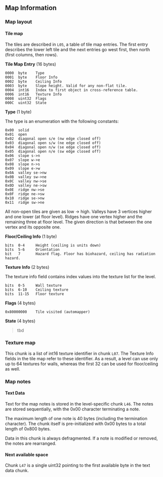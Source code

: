 ## Map Information

### Map layout

#### Tile map

The tiles are described in ```L05```, a table of tile map entries. The first entry describes the lower left tile and the next entries go west first, then north (first columns, then rows).

**Tile Map Entry** (16 bytes)

    0000  byte    Type
    0001  byte    Floor Info
    0002  byte    Ceiling Info
    0003  byte    Slope height. Valid for any non-flat tile.
    0004  int16   Index to first object in cross-reference table.
    0006  int16   Texture Info
    0008  uint32  Flags
    000C  uint32  State

**Type** (1 byte)

The type is an enumeration with the following constants:

    0x00  solid
    0x01  open
    0x02  diagonal open s/e (nw edge closed off)
    0x03  diagonal open s/w (ne edge closed off)
    0x04  diagonal open n/w (se edge closed off)
    0x05  diagonal open n/e (sw edge closed off)
    0x06  slope s->n
    0x07  slope w->e
    0x08  slope n->s
    0x09  slope e->w
    0x0A  valley se->nw
    0x0B  valley sw->ne
    0x0C  valley nw->se
    0x0D  valley ne->sw
    0x0E  ridge nw->se
    0x0F  ridge ne->sw
    0x10  ridge se->nw
    0x11  ridge sw->ne

All non-open tiles are given as low -> high. Valleys have 3 vertices higher and one lower (at floor level). Ridges have one vertex higher and the remaining three at floor level. The given direction is that between the one vertex and its opposite one.


**Floor/Ceiling Info** (1 byte)

    bits  0-4     Height (ceiling is units down)
    bits  5-6     Orientation
    bit   7       Hazard flag. Floor has biohazard, ceiling has radiation hazard.

**Texture Info** (2 bytes)

The texture info field contains index values into the texture list for the level.

    bits  0-5     Wall texture
    bits  6-10    Ceiling texture
    bits  11-15   Floor texture

**Flags** (4 bytes)

    0x80000000    Tile visited (automapper)

**State** (4 bytes)

> tbd


### Texture map

This chunk is a list of int16 texture identifier in chunk ```L07```. The Texture Info fields in the tile map refer to these identifier.
As a result, a level can use only up to 64 textures for walls, whereas the first 32 can be used for floor/ceiling as well.

### Map notes

#### Text Data

Text for the map notes is stored in the level-specific chunk ```L46```. The notes are stored sequentially, with the 0x00 character terminating a note.

The maximum length of one note is 40 bytes (including the termination character). The chunk itself is pre-initialized with 0x00 bytes to a total length of 0x800 bytes.

Data in this chunk is always defragmented. If a note is modified or removed, the notes are rearranged.

#### Next available space
Chunk ```L47``` is a single uint32 pointing to the first available byte in the text data chunk.
